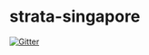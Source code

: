 # strata-singapore

[![Gitter](https://badges.gitter.im/Join%20Chat.svg)](https://gitter.im/mathisonian/strata-singapore?utm_source=badge&utm_medium=badge&utm_campaign=pr-badge&utm_content=badge)